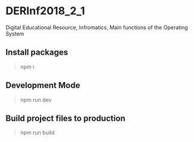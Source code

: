 # DERInf2018_2_1
Digital Educational Resource, Infromatics, Main functions of the Operating System 

## Install packages
> npm i

## Development Mode
> npm run dev

## Build project files to production
> npm run build
